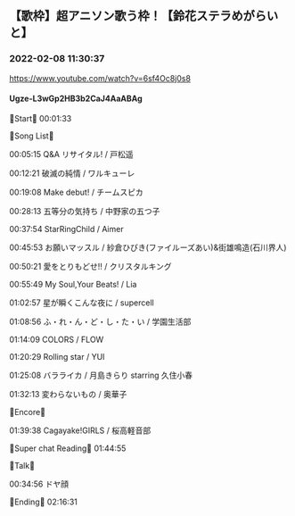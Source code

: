 ## 【歌枠】超アニソン歌う枠！【鈴花ステラめがらいと】
### 2022-02-08 11:30:37
https://www.youtube.com/watch?v=6sf4Oc8j0s8
#### Ugze-L3wGp2HB3b2CaJ4AaABAg
🔔Start🔔 00:01:33



🔔Song List🔔

00:05:15 Q&A リサイタル! / 戸松遥

00:12:21 破滅の純情 / ワルキューレ

00:19:08 Make debut! / チームスピカ

00:28:13 五等分の気持ち / 中野家の五つ子

00:37:54 StarRingChild / Aimer

00:45:53 お願いマッスル / 紗倉ひびき(ファイルーズあい)&街雄鳴造(石川界人)

00:50:21 愛をとりもどせ!! / クリスタルキング

00:55:49 My Soul,Your Beats! / Lia

01:02:57 星が瞬くこんな夜に / supercell

01:08:56 ふ・れ・ん・ど・し・た・い / 学園生活部

01:14:09 COLORS / FLOW

01:20:29 Rolling star / YUI

01:25:08 バラライカ / 月島きらり starring 久住小春

01:32:13 変わらないもの / 奥華子



🔔Encore🔔

01:39:38 Cagayake!GIRLS / 桜高軽音部



🔔Super chat Reading🔔 01:44:55



🔔Talk🔔

00:34:56 ドヤ顔



🔔Ending🔔 02:16:31

